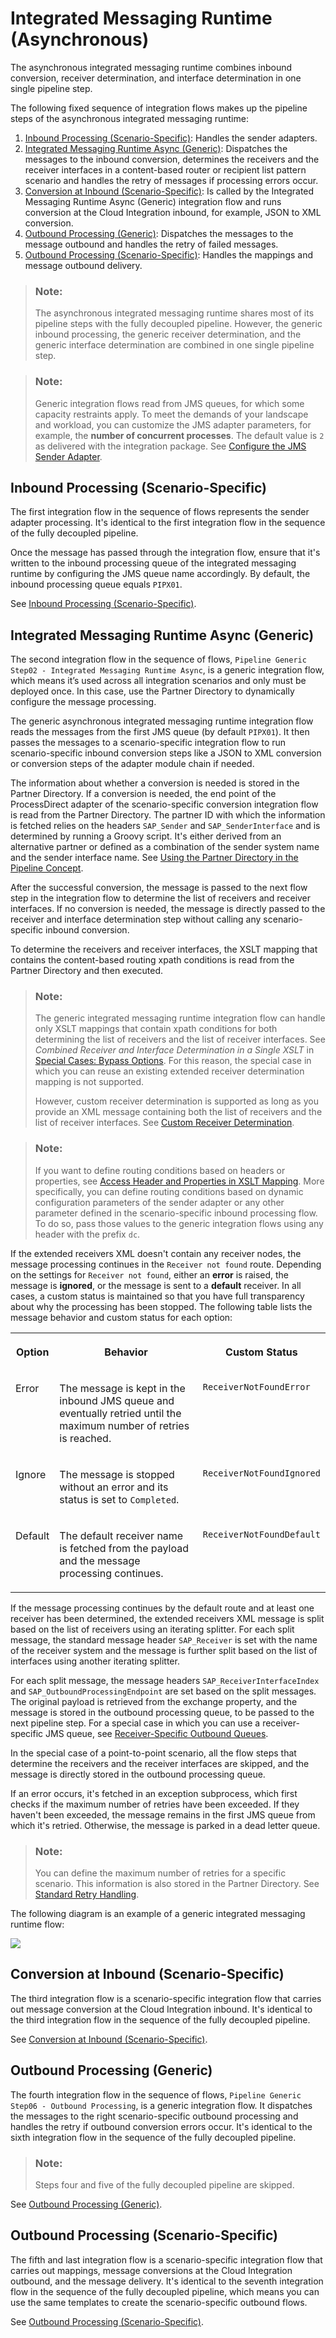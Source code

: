 <!-- loio21b45fc82d384a0da18c215043dbce78 -->

# Integrated Messaging Runtime \(Asynchronous\)

The asynchronous integrated messaging runtime combines inbound conversion, receiver determination, and interface determination in one single pipeline step.

The following fixed sequence of integration flows makes up the pipeline steps of the asynchronous integrated messaging runtime:

1.  [Inbound Processing \(Scenario-Specific\)](integrated-messaging-runtime-asynchronous-21b45fc.md#loio21b45fc82d384a0da18c215043dbce78__section_uvp_gnf_g2c): Handles the sender adapters.
2.  [Integrated Messaging Runtime Async \(Generic\)](integrated-messaging-runtime-asynchronous-21b45fc.md#loio21b45fc82d384a0da18c215043dbce78__section_vvp_gnf_g2c): Dispatches the messages to the inbound conversion, determines the receivers and the receiver interfaces in a content-based router or recipient list pattern scenario and handles the retry of messages if processing errors occur.
3.  [Conversion at Inbound \(Scenario-Specific\)](integrated-messaging-runtime-asynchronous-21b45fc.md#loio21b45fc82d384a0da18c215043dbce78__section_yvp_gnf_g2c): Is called by the Integrated Messaging Runtime Async \(Generic\) integration flow and runs conversion at the Cloud Integration inbound, for example, JSON to XML conversion.
4.  [Outbound Processing \(Generic\)](integrated-messaging-runtime-asynchronous-21b45fc.md#loio21b45fc82d384a0da18c215043dbce78__section_zvp_gnf_g2c): Dispatches the messages to the message outbound and handles the retry of failed messages.
5.  [Outbound Processing \(Scenario-Specific\)](integrated-messaging-runtime-asynchronous-21b45fc.md#loio21b45fc82d384a0da18c215043dbce78__section_bwp_gnf_g2c): Handles the mappings and message outbound delivery.

> ### Note:  
> The asynchronous integrated messaging runtime shares most of its pipeline steps with the fully decoupled pipeline. However, the generic inbound processing, the generic receiver determination, and the generic interface determination are combined in one single pipeline step.

> ### Note:  
> Generic integration flows read from JMS queues, for which some capacity restraints apply. To meet the demands of your landscape and workload, you can customize the JMS adapter parameters, for example, the **number of concurrent processes**. The default value is `2` as delivered with the integration package. See [Configure the JMS Sender Adapter](https://help.sap.com/docs/integration-suite/sap-integration-suite/configure-jms-sender-adapter).



<a name="loio21b45fc82d384a0da18c215043dbce78__section_uvp_gnf_g2c"/>

## Inbound Processing \(Scenario-Specific\)

The first integration flow in the sequence of flows represents the sender adapter processing. It's identical to the first integration flow in the sequence of the fully decoupled pipeline.

Once the message has passed through the integration flow, ensure that it's written to the inbound processing queue of the integrated messaging runtime by configuring the JMS queue name accordingly. By default, the inbound processing queue equals `PIPX01`.

See [Inbound Processing \(Scenario-Specific\)](https://help.sap.com/docs/migration-guide-po/migration-guide-for-sap-process-orchestration/pipeline-steps#loiof8e69f43059a44cdb891892f4ff083d8__section_cfy_myk_31c).



<a name="loio21b45fc82d384a0da18c215043dbce78__section_vvp_gnf_g2c"/>

## Integrated Messaging Runtime Async \(Generic\)

The second integration flow in the sequence of flows, `Pipeline Generic Step02 - Integrated Messaging Runtime Async`, is a generic integration flow, which means it’s used across all integration scenarios and only must be deployed once. In this case, use the Partner Directory to dynamically configure the message processing.

The generic asynchronous integrated messaging runtime integration flow reads the messages from the first JMS queue \(by default `PIPX01`\). It then passes the messages to a scenario-specific integration flow to run scenario-specific inbound conversion steps like a JSON to XML conversion or conversion steps of the adapter module chain if needed.

The information about whether a conversion is needed is stored in the Partner Directory. If a conversion is needed, the end point of the ProcessDirect adapter of the scenario-specific conversion integration flow is read from the Partner Directory. The partner ID with which the information is fetched relies on the headers `SAP_Sender` and `SAP_SenderInterface` and is determined by running a Groovy script. It's either derived from an alternative partner or defined as a combination of the sender system name and the sender interface name. See [Using the Partner Directory in the Pipeline Concept](https://help.sap.com/docs/migration-guide-po/migration-guide-for-sap-process-orchestration/using-partner-directory-in-pipeline-concept).

After the successful conversion, the message is passed to the next flow step in the integration flow to determine the list of receivers and receiver interfaces. If no conversion is needed, the message is directly passed to the receiver and interface determination step without calling any scenario-specific inbound conversion.

To determine the receivers and receiver interfaces, the XSLT mapping that contains the content-based routing xpath conditions is read from the Partner Directory and then executed.

> ### Note:  
> The generic integrated messaging runtime integration flow can handle only XSLT mappings that contain xpath conditions for both determining the list of receivers and the list of receiver interfaces. See *Combined Receiver and Interface Determination in a Single XSLT* in [Special Cases: Bypass Options](https://help.sap.com/docs/migration-guide-po/migration-guide-for-sap-process-orchestration/using-partner-directory-in-pipeline-concept#loio9ec7d2dce72d423abff80543f11b2091__section_lsh_hkp_hcc). For this reason, the special case in which you can reuse an existing extended receiver determination mapping is not supported.
> 
> However, custom receiver determination is supported as long as you provide an XML message containing both the list of receivers and the list of receiver interfaces. See [Custom Receiver Determination](https://help.sap.com/docs/migration-guide-po/migration-guide-for-sap-process-orchestration/customizing-pipeline-concept#custom-receiver-determination).

> ### Note:  
> If you want to define routing conditions based on headers or properties, see [Access Header and Properties in XSLT Mapping](https://help.sap.com/docs/integration-suite/sap-integration-suite/access-header-and-properties-in-xslt-mapping). More specifically, you can define routing conditions based on dynamic configuration parameters of the sender adapter or any other parameter defined in the scenario-specific inbound processing flow. To do so, pass those values to the generic integration flows using any header with the prefix `dc`.

If the extended receivers XML doesn't contain any receiver nodes, the message processing continues in the `Receiver not found` route. Depending on the settings for `Receiver not found`, either an **error** is raised, the message is **ignored**, or the message is sent to a **default** receiver. In all cases, a custom status is maintained so that you have full transparency about why the processing has been stopped. The following table lists the message behavior and custom status for each option:


<table>
<tr>
<th valign="top">

Option

</th>
<th valign="top">

Behavior

</th>
<th valign="top">

Custom Status

</th>
</tr>
<tr>
<td valign="top">

Error

</td>
<td valign="top">

The message is kept in the inbound JMS queue and eventually retried until the maximum number of retries is reached.

</td>
<td valign="top">

`ReceiverNotFoundError`

</td>
</tr>
<tr>
<td valign="top">

Ignore

</td>
<td valign="top">

The message is stopped without an error and its status is set to `Completed`.

</td>
<td valign="top">

`ReceiverNotFoundIgnored`

</td>
</tr>
<tr>
<td valign="top">

Default

</td>
<td valign="top">

The default receiver name is fetched from the payload and the message processing continues.

</td>
<td valign="top">

`ReceiverNotFoundDefault`

</td>
</tr>
</table>

If the message processing continues by the default route and at least one receiver has been determined, the extended receivers XML message is split based on the list of receivers using an iterating splitter. For each split message, the standard message header `SAP_Receiver` is set with the name of the receiver system and the message is further split based on the list of interfaces using another iterating splitter.

For each split message, the message headers `SAP_ReceiverInterfaceIndex` and `SAP_OutboundProcessingEndpoint` are set based on the split messages. The original payload is retrieved from the exchange property, and the message is stored in the outbound processing queue, to be passed to the next pipeline step. For a special case in which you can use a receiver-specific JMS queue, see [Receiver-Specific Outbound Queues](https://help.sap.com/docs/migration-guide-po/migration-guide-for-sap-process-orchestration/special-cases#loio1606af9b55bf4391bea01d2f7ee112af__section_n2d_cjf_j1c).

In the special case of a point-to-point scenario, all the flow steps that determine the receivers and the receiver interfaces are skipped, and the message is directly stored in the outbound processing queue.

If an error occurs, it's fetched in an exception subprocess, which first checks if the maximum number of retries have been exceeded. If they haven't been exceeded, the message remains in the first JMS queue from which it's retried. Otherwise, the message is parked in a dead letter queue.

> ### Note:  
> You can define the maximum number of retries for a specific scenario. This information is also stored in the Partner Directory. See [Standard Retry Handling](https://help.sap.com/docs/migration-guide-po/migration-guide-for-sap-process-orchestration/monitoring-and-error-handling-pipeline-concept#loioed9b82cb928049e6990a4d784aa6aac7__section_l3k_qrn_j1c).

The following diagram is an example of a generic integrated messaging runtime flow:

![](images/PipelineConcept-integratedmessagingpipeline_async_7a8304c.png)



<a name="loio21b45fc82d384a0da18c215043dbce78__section_yvp_gnf_g2c"/>

## Conversion at Inbound \(Scenario-Specific\)

The third integration flow is a scenario-specific integration flow that carries out message conversion at the Cloud Integration inbound. It's identical to the third integration flow in the sequence of the fully decoupled pipeline.

See [Conversion at Inbound \(Scenario-Specific\)](https://help.sap.com/docs/migration-guide-po/migration-guide-for-sap-process-orchestration/pipeline-steps#loiof8e69f43059a44cdb891892f4ff083d8__section_q1q_vyk_31c).



<a name="loio21b45fc82d384a0da18c215043dbce78__section_zvp_gnf_g2c"/>

## Outbound Processing \(Generic\)

The fourth integration flow in the sequence of flows, `Pipeline Generic Step06 - Outbound Processing`, is a generic integration flow. It dispatches the messages to the right scenario-specific outbound processing and handles the retry if outbound conversion errors occur. It's identical to the sixth integration flow in the sequence of the fully decoupled pipeline.

> ### Note:  
> Steps four and five of the fully decoupled pipeline are skipped.

See [Outbound Processing \(Generic\)](https://help.sap.com/docs/migration-guide-po/migration-guide-for-sap-process-orchestration/pipeline-steps#loiof8e69f43059a44cdb891892f4ff083d8__section_yqj_xyk_31c).



<a name="loio21b45fc82d384a0da18c215043dbce78__section_bwp_gnf_g2c"/>

## Outbound Processing \(Scenario-Specific\)

The fifth and last integration flow is a scenario-specific integration flow that carries out mappings, message conversions at the Cloud Integration outbound, and the message delivery. It's identical to the seventh integration flow in the sequence of the fully decoupled pipeline, which means you can use the same templates to create the scenario-specific outbound flows.

See [Outbound Processing \(Scenario-Specific\)](https://help.sap.com/docs/migration-guide-po/migration-guide-for-sap-process-orchestration/pipeline-steps#loiof8e69f43059a44cdb891892f4ff083d8__section_e2p_xyk_31c).

